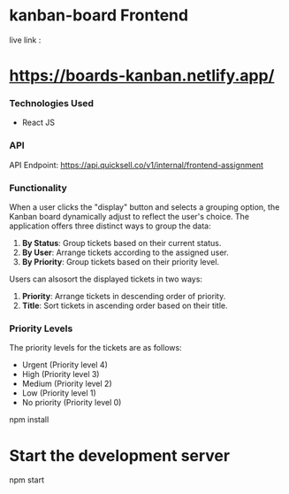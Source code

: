 # kanban-board Frontend
 live link :<h1>https://boards-kanban.netlify.app/</h1>
### Technologies Used
- React JS


### API

API Endpoint: https://api.quicksell.co/v1/internal/frontend-assignment


### Functionality

When a user clicks the "display" button and selects a grouping option, the Kanban board dynamically adjust to reflect the user's choice. The application offers three distinct ways to group the data:

1. **By Status**: Group tickets based on their current status.
2. **By User**: Arrange tickets according to the assigned user.
3. **By Priority**: Group tickets based on their priority level.

Users can alsosort the displayed tickets in two ways:

1. **Priority**: Arrange tickets in descending order of priority.
2. **Title**: Sort tickets in ascending order based on their title.



### Priority Levels

The priority levels for the tickets are as follows:

- Urgent (Priority level 4)
- High (Priority level 3)
- Medium (Priority level 2)
- Low (Priority level 1)
- No priority (Priority level 0)



npm install

# Start the development server
npm start
